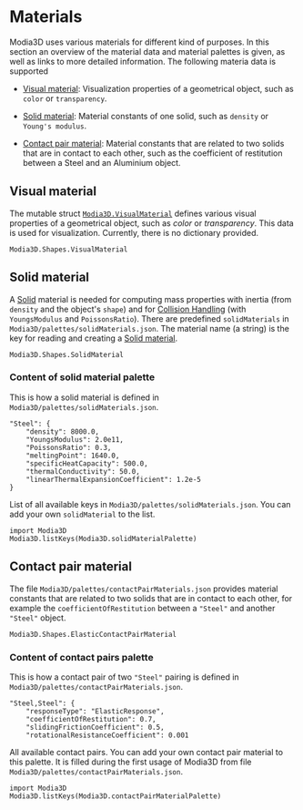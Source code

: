 # Materials

Modia3D uses various materials for different kind of purposes. In this section an overview
of the material data and material palettes is given, as well as links to more detailed
information. The following materia data is supported

- [Visual material](@ref): Visualization properties of a geometrical object,
  such as `color` or `transparency`.

- [Solid material](@ref): Material constants of one solid, such as
  `density` or `Young's modulus`.

- [Contact pair material](@ref): Material constants that are related to two solids that are in contact to each other, such as the coefficient of restitution between a Steel and an Aluminium object.


## Visual material

The mutable struct [`Modia3D.VisualMaterial`](@ref) defines
various visual properties of a geometrical object, such as *color* or *transparency*.
This data is used for visualization. Currently, there is no dictionary provided.

```@docs
Modia3D.Shapes.VisualMaterial
```


## Solid material

A [Solid](@ref) material is needed for computing mass properties with inertia (from `density` and the object's `shape`) and for [Collision Handling](@ref) (with `YoungsModulus` and `PoissonsRatio`).
There are predefined `solidMaterials` in `Modia3D/palettes/solidMaterials.json`. The material name (a string) is the key for reading and creating a [Solid material](@ref).

```@docs
Modia3D.Shapes.SolidMaterial
```

### Content of solid material palette
This is how a solid material is defined in `Modia3D/palettes/solidMaterials.json`.
```
"Steel": {
    "density": 8000.0,
    "YoungsModulus": 2.0e11,
    "PoissonsRatio": 0.3,
    "meltingPoint": 1640.0,
    "specificHeatCapacity": 500.0,
    "thermalConductivity": 50.0,
    "linearThermalExpansionCoefficient": 1.2e-5
}
```

List of all available keys in `Modia3D/palettes/solidMaterials.json`. You can add your own `solidMaterial` to the list.
```@repl
import Modia3D
Modia3D.listKeys(Modia3D.solidMaterialPalette)
```


## Contact pair material

The file `Modia3D/palettes/contactPairMaterials.json` provides
material constants that are related to two solids that are in contact to each other, for example the `coefficientOfRestitution` between a `"Steel"` and another `"Steel"` object.

```@docs
Modia3D.Shapes.ElasticContactPairMaterial
```

### Content of contact pairs palette
This is how a contact pair of two `"Steel"` pairing is defined in `Modia3D/palettes/contactPairMaterials.json`.
```
"Steel,Steel": {
    "responseType": "ElasticResponse",
    "coefficientOfRestitution": 0.7,
    "slidingFrictionCoefficient": 0.5,
    "rotationalResistanceCoefficient": 0.001
```
All available contact pairs. You can add your own contact pair material to this palette. It is filled during the first usage of Modia3D from file `Modia3D/palettes/contactPairMaterials.json`.

```@repl
import Modia3D
Modia3D.listKeys(Modia3D.contactPairMaterialPalette)
```
